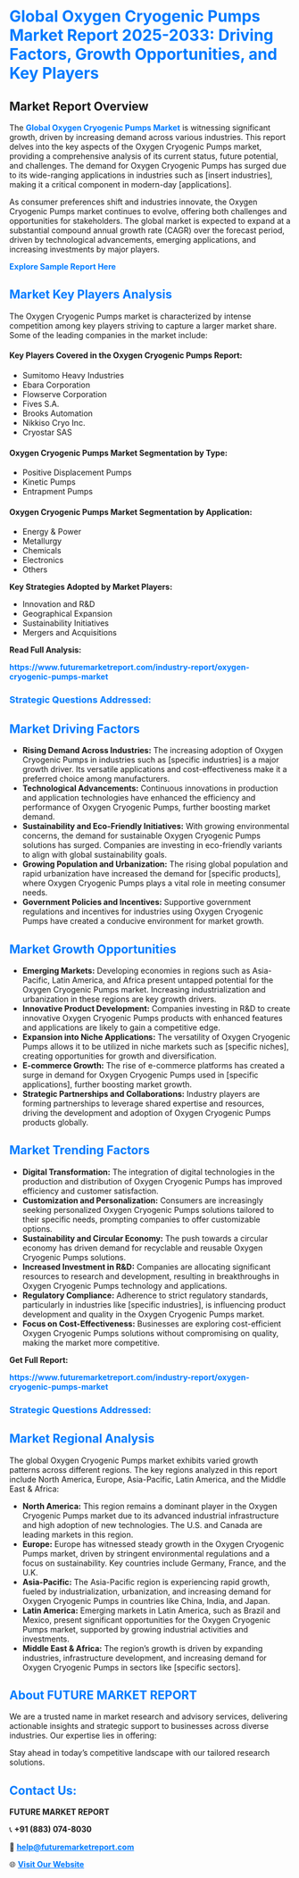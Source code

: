 <h1 style="color: #007BFF;">Global Oxygen Cryogenic Pumps Market Report 2025-2033: Driving Factors, Growth Opportunities, and Key Players</h1>

<section id="overview">
<h2>Market Report Overview</h2>
<p>The <a href="https://www.futuremarketreport.com/industry-report/oxygen-cryogenic-pumps-market" style="color: #007BFF; text-decoration: none;"><strong>Global Oxygen Cryogenic Pumps Market</strong></a> is witnessing significant growth, driven by increasing demand across various industries. This report delves into the key aspects of the Oxygen Cryogenic Pumps market, providing a comprehensive analysis of its current status, future potential, and challenges. The demand for Oxygen Cryogenic Pumps has surged due to its wide-ranging applications in industries such as [insert industries], making it a critical component in modern-day [applications].</p>
<p>As consumer preferences shift and industries innovate, the Oxygen Cryogenic Pumps market continues to evolve, offering both challenges and opportunities for stakeholders. The global market is expected to expand at a substantial compound annual growth rate (CAGR) over the forecast period, driven by technological advancements, emerging applications, and increasing investments by major players.</p>
</section>

<section id="overview">
<p><a href="https://www.futuremarketreport.com/request-sample/reportId=87028" style="color: #007BFF; text-decoration: none;"><strong>Explore Sample Report Here</strong></a></p>
</section>

<section id="key-players">
<h2 style="color: #007BFF;">Market Key Players Analysis</h2>
<p>The Oxygen Cryogenic Pumps market is characterized by intense competition among key players striving to capture a larger market share. Some of the leading companies in the market include:</p>
<h4>Key Players Covered in the Oxygen Cryogenic Pumps Report:</h4>
<ul><li>Sumitomo Heavy Industries</li><li>Ebara Corporation</li><li>Flowserve Corporation</li><li>Fives S.A.</li><li>Brooks Automation</li><li>Nikkiso Cryo Inc.</li><li>Cryostar SAS</li></ul>
<h4>Oxygen Cryogenic Pumps Market Segmentation by Type:</h4>
<ul><li>Positive Displacement Pumps</li><li>Kinetic Pumps</li><li>Entrapment Pumps</li></ul>

<h4>Oxygen Cryogenic Pumps Market Segmentation by Application:</h4>
<ul><li>Energy &amp; Power</li><li>Metallurgy</li><li>Chemicals</li><li>Electronics</li><li>Others</li></ul>
<p><strong>Key Strategies Adopted by Market Players:</strong></p>
<ul>
<li>Innovation and R&D</li>
<li>Geographical Expansion</li>
<li>Sustainability Initiatives</li>
<li>Mergers and Acquisitions</li>
</ul>
</section>

<section>
<p><strong>Read Full Analysis: </strong></p><a href="https://www.futuremarketreport.com/industry-report/oxygen-cryogenic-pumps-market" style="color: #007BFF; text-decoration: none;"><strong>https://www.futuremarketreport.com/industry-report/oxygen-cryogenic-pumps-market</strong></a>
<h3 style="color: #007BFF;">Strategic Questions Addressed:</h3>
</section>

<section id="driving-factors">
<h2 style="color: #007BFF;">Market Driving Factors</h2>
<ul>
<li><strong>Rising Demand Across Industries:</strong> The increasing adoption of Oxygen Cryogenic Pumps in industries such as [specific industries] is a major growth driver. Its versatile applications and cost-effectiveness make it a preferred choice among manufacturers.</li>
<li><strong>Technological Advancements:</strong> Continuous innovations in production and application technologies have enhanced the efficiency and performance of Oxygen Cryogenic Pumps, further boosting market demand.</li>
<li><strong>Sustainability and Eco-Friendly Initiatives:</strong> With growing environmental concerns, the demand for sustainable Oxygen Cryogenic Pumps solutions has surged. Companies are investing in eco-friendly variants to align with global sustainability goals.</li>
<li><strong>Growing Population and Urbanization:</strong> The rising global population and rapid urbanization have increased the demand for [specific products], where Oxygen Cryogenic Pumps plays a vital role in meeting consumer needs.</li>
<li><strong>Government Policies and Incentives:</strong> Supportive government regulations and incentives for industries using Oxygen Cryogenic Pumps have created a conducive environment for market growth.</li>
</ul>
</section>

<section id="growth-opportunities">
<h2 style="color: #007BFF;">Market Growth Opportunities</h2>
<ul>
<li><strong>Emerging Markets:</strong> Developing economies in regions such as Asia-Pacific, Latin America, and Africa present untapped potential for the Oxygen Cryogenic Pumps market. Increasing industrialization and urbanization in these regions are key growth drivers.</li>
<li><strong>Innovative Product Development:</strong> Companies investing in R&D to create innovative Oxygen Cryogenic Pumps products with enhanced features and applications are likely to gain a competitive edge.</li>
<li><strong>Expansion into Niche Applications:</strong> The versatility of Oxygen Cryogenic Pumps allows it to be utilized in niche markets such as [specific niches], creating opportunities for growth and diversification.</li>
<li><strong>E-commerce Growth:</strong> The rise of e-commerce platforms has created a surge in demand for Oxygen Cryogenic Pumps used in [specific applications], further boosting market growth.</li>
<li><strong>Strategic Partnerships and Collaborations:</strong> Industry players are forming partnerships to leverage shared expertise and resources, driving the development and adoption of Oxygen Cryogenic Pumps products globally.</li>
</ul>
</section>

<section id="trending-factors">
<h2 style="color: #007BFF;">Market Trending Factors</h2>
<ul>
<li><strong>Digital Transformation:</strong> The integration of digital technologies in the production and distribution of Oxygen Cryogenic Pumps has improved efficiency and customer satisfaction.</li>
<li><strong>Customization and Personalization:</strong> Consumers are increasingly seeking personalized Oxygen Cryogenic Pumps solutions tailored to their specific needs, prompting companies to offer customizable options.</li>
<li><strong>Sustainability and Circular Economy:</strong> The push towards a circular economy has driven demand for recyclable and reusable Oxygen Cryogenic Pumps solutions.</li>
<li><strong>Increased Investment in R&D:</strong> Companies are allocating significant resources to research and development, resulting in breakthroughs in Oxygen Cryogenic Pumps technology and applications.</li>
<li><strong>Regulatory Compliance:</strong> Adherence to strict regulatory standards, particularly in industries like [specific industries], is influencing product development and quality in the Oxygen Cryogenic Pumps market.</li>
<li><strong>Focus on Cost-Effectiveness:</strong> Businesses are exploring cost-efficient Oxygen Cryogenic Pumps solutions without compromising on quality, making the market more competitive.</li>
</ul>
</section>

<section>
<p><strong>Get Full Report: </strong></p><a href="https://www.futuremarketreport.com/industry-report/oxygen-cryogenic-pumps-market" style="color: #007BFF; text-decoration: none;"><strong>https://www.futuremarketreport.com/industry-report/oxygen-cryogenic-pumps-market</strong></a>
<h3 style="color: #007BFF;">Strategic Questions Addressed:</h3>
</section>


<section id="regional-analysis">
<h2 style="color: #007BFF;">Market Regional Analysis</h2>
<p>The global Oxygen Cryogenic Pumps market exhibits varied growth patterns across different regions. The key regions analyzed in this report include North America, Europe, Asia-Pacific, Latin America, and the Middle East & Africa:</p>
<ul>
<li><strong>North America:</strong> This region remains a dominant player in the Oxygen Cryogenic Pumps market due to its advanced industrial infrastructure and high adoption of new technologies. The U.S. and Canada are leading markets in this region.</li>
<li><strong>Europe:</strong> Europe has witnessed steady growth in the Oxygen Cryogenic Pumps market, driven by stringent environmental regulations and a focus on sustainability. Key countries include Germany, France, and the U.K.</li>
<li><strong>Asia-Pacific:</strong> The Asia-Pacific region is experiencing rapid growth, fueled by industrialization, urbanization, and increasing demand for Oxygen Cryogenic Pumps in countries like China, India, and Japan.</li>
<li><strong>Latin America:</strong> Emerging markets in Latin America, such as Brazil and Mexico, present significant opportunities for the Oxygen Cryogenic Pumps market, supported by growing industrial activities and investments.</li>
<li><strong>Middle East & Africa:</strong> The region’s growth is driven by expanding industries, infrastructure development, and increasing demand for Oxygen Cryogenic Pumps in sectors like [specific sectors].</li>
</ul>
</section>

<footer>
<h2 style="color: #007BFF;">About FUTURE MARKET REPORT</h2>
<p>We are a trusted name in market research and advisory services, delivering actionable insights and strategic support to businesses across diverse industries. Our expertise lies in offering:</p>

<p>Stay ahead in today’s competitive landscape with our tailored research solutions.</p>

<h2 style="color: #007BFF;">Contact Us:</h2>
<p><strong>FUTURE MARKET REPORT</strong></p>
<p>📞 <strong>+91 (883) 074-8030</strong></p>
<p>📧 <strong><a href="mailto:help@futuremarketreport.com" style="color: #007BFF;">help@futuremarketreport.com</a></strong></p>
<p>🌐 <strong><a href="https://www.futuremarketreport.com/" style="color: #007BFF;">Visit Our Website</a></strong></p>
</footer>